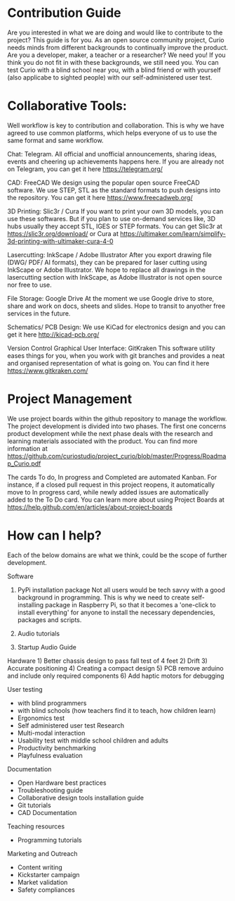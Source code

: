 # Contribution Guide

Are you interested in what we are doing and would like to contribute to the project? This guide is for you. As an open source community
project, Curio needs minds from different backgrounds to continually improve the product. Are you a developer, maker, a teacher 
or a researcher? We need you! If you think you do not fit in with these  backgrounds, we still need you. You can test Curio with 
a blind school near you, with a blind friend or with yourself (also applicabe to sighted people) with our self-administered user test.

 # Collaborative Tools:
 Well workflow is key to contribution and collaboration. This is why we have agreed to use common platforms, which helps 
 everyone of us to use the same format and same workflow. 
     
 Chat: Telegram. 
 All official and unofficial announcements, sharing ideas, events and cheering up achievements happens here. If you are already 
 not on Telegram, you can get it here https://telegram.org/ 
     
 CAD: FreeCAD
 We design using the popular open source FreeCAD software. We use STEP, STL as the standard formats to push designs into the 
 repository. You can get it here https://www.freecadweb.org/
     
 3D Printing: Slic3r / Cura 
 If you want to print your own 3D models, you can use these softwares. But if you plan to use on-demand services like, 3D hubs
 usually they accept STL, IGES or STEP formats. You can get Slic3r at https://slic3r.org/download/   or Cura at 
 https://ultimaker.com/learn/simplify-3d-printing-with-ultimaker-cura-4-0
     
 Lasercutting: InkScape / Adobe Illustrator
 After you export drawing file (DWG/ PDF/ AI formats), they can be prepared for laser cutting using InkScape or Adobe Illustrator. 
 We hope to replace all drawings in the lasercutting section with InkScape, as Adobe Illustrator is not open source nor free to use. 
     
 File Storage: Google Drive
 At the moment we use Google drive to store, share and work on docs, sheets and slides. Hope to transit to anyother free services
 in the future.
     
 Schematics/ PCB Design:
 We use KiCad for electronics design and you can get it here http://kicad-pcb.org/
     
  Version Control Graphical User Interface: GitKraken
  This software utility eases things for you, when you work with git branches and provides a neat and organised representation of
  what is going on. You can find it here https://www.gitkraken.com/
     
  # Project Management
  We use project boards within the github repository to manage the workflow. The project development is divided into two phases. The
  first one concerns product development while the next phase deals with the research and learning materials associated with the 
  product. You can find more information at https://github.com/curiostudio/project_curio/blob/master/Progress/Roadmap_Curio.pdf
     
  The cards To do, In progress and Completed are automated Kanban. For instance, if a closed pull request in this project reopens, it 
  automatically move to In progress card, while newly added issues are automatically added to the To Do card. You can learn more 
  about using Project Boards at https://help.github.com/en/articles/about-project-boards

# How can I help?
Each of the below domains are what we think, could be the scope of further development. 

Software
   1) PyPi installation package	
        Not all users would be tech savvy with a good background in programming. This is why we need to create self- installing
        package in Raspberry Pi, so that it becomes a 'one-click to install everything' for anyone to install the necessary 
        dependencies, packages and scripts. 
			
   2) Audio tutorials
   3) Startup Audio Guide
			
Hardware
    1) Better chassis design to pass fall test of 4 feet
    2) Drift
    3) Accurate positioning
    4) Creating a compact design
    5) PCB remove arduino and include only required components
    6) Add haptic motors for debugging

User testing
- with blind programmers
- with blind schools (how teachers find it to teach, how children learn)
- Ergonomics test
- Self administered user test
Research
- Multi-modal interaction	
- Usability test with middle school children and adults	
- Productivity benchmarking
- Playfulness evaluation

Documentation
- Open Hardware best practices
- Troubleshooting guide
- Collaborative design tools installation guide
- Git tutorials
- CAD Documentation

Teaching resources
- Programming tutorials
			
Marketing and Outreach
- Content writing
- Kickstarter campaign
- Market validation
- Safety compliances
      
      
    
     
     
     
     
   
     
     
     
     
     
     
     
     
